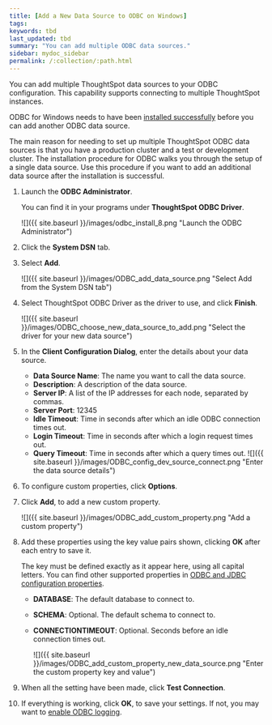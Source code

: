 ```yaml
---
title: [Add a New Data Source to ODBC on Windows]
tags:
keywords: tbd
last_updated: tbd
summary: "You can add multiple ODBC data sources."
sidebar: mydoc_sidebar
permalink: /:collection/:path.html
---
```

You can add multiple ThoughtSpot data sources to your ODBC configuration. This capability supports connecting to multiple ThoughtSpot instances.

ODBC for Windows needs to have been [installed successfully](install_odbc_windows.html#) before you can add another ODBC data source.

The main reason for needing to set up multiple ThoughtSpot ODBC data sources is that you have a production cluster and a test or development cluster. The installation procedure for ODBC walks you through the setup of a single data source. Use this procedure if you want to add an additional data source after the installation is successful.

1. Launch the **ODBC Administrator**.

    You can find it in your programs under **ThoughtSpot ODBC Driver**.

     ![]({{ site.baseurl }}/images/odbc_install_8.png "Launch the ODBC Administrator")

2. Click the **System DSN** tab.
3. Select **Add**.

     ![]({{ site.baseurl }}/images/ODBC_add_data_source.png "Select Add from the System
                                    DSN tab")

4. Select ThoughtSpot ODBC Driver as the driver to use, and click **Finish**.

     ![]({{ site.baseurl }}/images/ODBC_choose_new_data_source_to_add.png "Select the driver for your new data source")

5. In the **Client Configuration Dialog**, enter the details about your data source.

    -   **Data Source Name**: The name you want to call the data source.
    -   **Description**: A description of the data source.
    -   **Server IP**: A list of the IP addresses for each node, separated by commas.
    -   **Server Port**: 12345
    -   **Idle Timeout**: Time in seconds after which an idle ODBC connection times out.
    -   **Login Timeout**: Time in seconds after which a login request times out.
    -   **Query Timeout**: Time in seconds after which a query times out.
     ![]({{ site.baseurl }}/images/ODBC_config_dev_source_connect.png "Enter the data source details")

6. To configure custom properties, click **Options**.
7. Click **Add**, to add a new custom property.

     ![]({{ site.baseurl }}/images/ODBC_add_custom_property.png "Add a custom property")

8. Add these properties using the key value pairs shown, clicking **OK** after each entry to save it.

    The key must be defined exactly as it appear here, using all capital letters. You can find other supported properties in [ODBC and JDBC configuration properties](../reference/simba_settings.html#).

    -   **DATABASE**: The default database to connect to.
    -   **SCHEMA**: Optional. The default schema to connect to.
    -   **CONNECTIONTIMEOUT**: Optional. Seconds before an idle connection times out.

        ![]({{ site.baseurl }}/images/ODBC_add_custom_property_new_data_source.png "Enter the custom property key and value")

9. When all the setting have been made, click **Test Connection**.
10.  If everything is working, click **OK**, to save your settings.
If not, you may want to [enable ODBC logging](../troubleshooting/troubleshooting_ODBC.html#).

